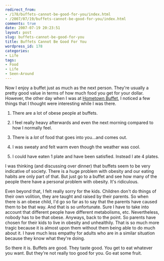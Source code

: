 ```yaml
---
redirect_from:
- /178/buffets-cannot-be-good-for-you/index.html
- /2007/07/19/buffets-cannot-be-good-for-you/index.html
comments: true
date: 2007-07-19 20:23:51
layout: post
slug: buffets-cannot-be-good-for-you
title: Buffets Cannot Be Good For You
wordpress_id: 178
categories:
- Life
tags:
- Food
- Life
- Seen-Around
---
```


Now I enjoy a buffet just as much as the next person.  They're usually a pretty good value in terms of how much food you get for your dollar.  However, the other day when I was at [Hometown Buffet](http://www.oldcountrybuffet.com/), I noticed a few things that I thought were interesting while I was there.





  1. There are a lot of obese people at buffets.


  2. I feel really heavy afterwards and even the next morning compared to how I normally feel.


  3. There is a _lot_ of food that goes into you...and comes out.


  4. I was sweaty and felt warm even though the weather was cool.


  5. I could have eaten 1 plate and have been satisfied.  Instead I ate 4 plates.



I was thinking (and discussing over dinner) that buffets seem to be very indicative of society.  There is a huge problem with obesity and our eating habits are only part of that.  But just go to a buffet and see how many of the people there have a personal problem with obesity.  It's ridiculous.

Even beyond that, I felt really sorry for the kids.  Children don't do things of their own volition, they are taught and raised by their parents.  So when there is an obese child, I'd go so far as to say that the parents have caused them to be that way.  And that is so unfortunate.  Sure I have to take into account that different people have different metabolisms, etc.  Nevertheless, nobody has to be that obese.  Anyways, back to the point.  So parents have chosen for their kids to live in obesity and unhealthily.  That is so much more tragic because it is almost upon them without them being able to do much about it.  I have much less empathy for adults who are in a similar situation because they know what they're doing.

So there it is.  Buffets are good.  They taste good.  You get to eat whatever you want.  But they're not really too good for you.  Go eat some fruit.
